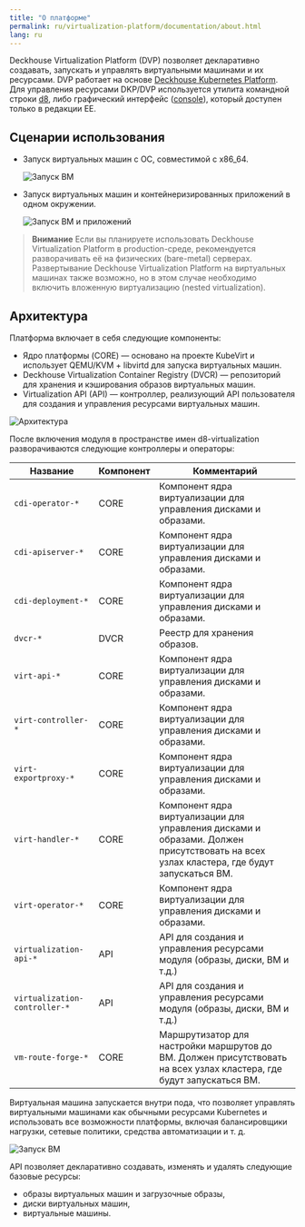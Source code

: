 ```yaml
---
title: "О платформе"
permalink: ru/virtualization-platform/documentation/about.html
lang: ru
---
```


Deckhouse Virtualization Platform (DVP) позволяет декларативно создавать, запускать и управлять виртуальными машинами и их ресурсами.
DVP работает на основе [Deckhouse Kubernetes Platform](https://deckhouse.ru/products/kubernetes-platform/). Для управления ресурсами DKP/DVP используется утилита командной строки [d8](https://deckhouse.ru/documentation/v1/deckhouse-cli/), либо графический интерфейс ([console](https://deckhouse.ru/products/virtualization-platform/reference/mc.html#console)), который доступен только в редакции EE.

## Сценарии использования

- Запуск виртуальных машин с ОС, совместимой с x86_64.

  ![Запуск ВМ](/../../images/virtualization-platform/cases-vms.ru.png)

- Запуск виртуальных машин и контейнеризированных приложений в одном окружении.

  ![Запуск ВМ и приложений](../../../images/virtualization-platform/cases-pods-and-vms.ru.png)

> **Внимание** Если вы планируете использовать Deckhouse Virtualization Platform в production-среде, рекомендуется разворачивать её на физических (bare-metal) серверах. Развертывание Deckhouse Virtualization Platform на виртуальных машинах также возможно, но в этом случае необходимо включить вложенную виртуализацию (nested virtualization).

## Архитектура

Платформа включает в себя следующие компоненты:

- Ядро платформы (CORE) — основано на проекте KubeVirt и использует QEMU/KVM + libvirtd для запуска виртуальных машин.
- Deckhouse Virtualization Container Registry (DVCR) — репозиторий для хранения и кэширования образов виртуальных машин.
- Virtualization API (API) — контроллер, реализующий API пользователя для создания и управления ресурсами виртуальных машин.

![Архитектура](/../../images/virtualization-platform/arch.ru.png)

После включения модуля в пространстве имен d8-virtualization разворачиваются следующие контроллеры и операторы:

| Название                      | Компонент | Комментарий                                                                                                                             |
| ----------------------------- | --------- |-----------------------------------------------------------------------------------------------------------------------------------------|
| `cdi-operator-*`              | CORE      | Компонент ядра виртуализации для управления дисками и образами.                                                                         |
| `cdi-apiserver-*`             | CORE      | Компонент ядра виртуализации для управления дисками и образами.                                                                         |
| `cdi-deployment-*`            | CORE      | Компонент ядра виртуализации для управления дисками и образами.                                                                         |
| `dvcr-*`                      | DVCR      | Реестр для хранения образов.                                                                                                            |
| `virt-api-*`                  | CORE      | Компонент ядра виртуализации для управления дисками и образами.                                                                         |
| `virt-controller-*`           | CORE      | Компонент ядра виртуализации для управления дисками и образами.                                                                         |
| `virt-exportproxy-*`          | CORE      | Компонент ядра виртуализации для управления дисками и образами.                                                                         |
| `virt-handler-*`              | CORE      | Компонент ядра виртуализации для управления дисками и образами. Должен присутствовать на всех узлах кластера, где будут запускаться ВМ. |
| `virt-operator-*`             | CORE      | Компонент ядра виртуализации для управления дисками и образами.                                                                         |
| `virtualization-api-*`        | API       | API для создания и управления ресурсами модуля (образы, диски, ВМ и т.д.)                                                               |
| `virtualization-controller-*` | API       | API для создания и управления ресурсами модуля (образы, диски, ВМ и т.д.)                                                               |
| `vm-route-forge-*`            | CORE      | Маршрутизатор для настройки маршрутов до ВМ. Должен присутствовать на всех узлах кластера, где будут запускаться ВМ.                    |

Виртуальная машина запускается внутри пода, что позволяет управлять виртуальными машинами как обычными ресурсами Kubernetes и использовать все возможности платформы, включая балансировщики нагрузки, сетевые политики, средства автоматизации и т. д.

![Запуск ВМ](/../../images/virtualization-platform/vm.ru.png)

API позволяет декларативно создавать, изменять и удалять следующие базовые ресурсы:

- образы виртуальных машин и загрузочные образы,
- диски виртуальных машин,
- виртуальные машины.
